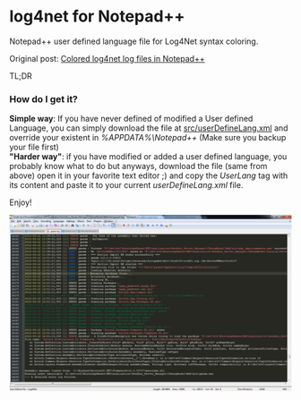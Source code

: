 log4net for Notepad++
=====================

Notepad++ user defined language file for Log4Net syntax coloring.

Original post: [Colored log4net log files in Notepad++](http://sgomez.blogspot.com/2012/03/colored-log4net-log-files-in-notepad.html)

TL;DR
### How do I get it? ###
**Simple way**: If you have never defined of modified a User defined Language, you can simply download the file at [src/userDefineLang.xml](src/userDefineLang.xml) and override your existent in *%APPDATA%\Notepad++* (Make sure you backup your file first)  
**"Harder way"**: if you have modified or added a user defined language, you probably know what to do but anyways, download the file (same from above) open it in your favorite text editor ;) and copy the *UserLang* tag with its content and paste it to your current *userDefineLang.xml* file.

Enjoy!

![](notepadlog4net7.png)
